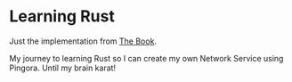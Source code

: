 # Learning Rust

Just the implementation from [The Book](https://doc.rust-lang.org/stable/book/).

My journey to learning Rust so I can create my own Network Service using Pingora.
Until my brain karat!
